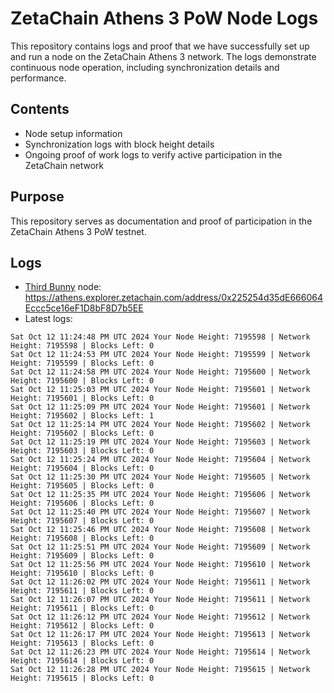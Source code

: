 # ZetaChain Athens 3 PoW Node Logs
This repository contains logs and proof that we have successfully set up and run a node on the ZetaChain Athens 3 network. The logs demonstrate continuous node operation, including synchronization details and performance.

## Contents
- Node setup information
- Synchronization logs with block height details
- Ongoing proof of work logs to verify active participation in the ZetaChain network

## Purpose
This repository serves as documentation and proof of participation in the ZetaChain Athens 3 PoW testnet.

## Logs

- [Third Bunny](https://thirdbunny.xyz/) node: https://athens.explorer.zetachain.com/address/0x225254d35dE666064Eccc5ce16eF1D8bF8D7b5EE
- Latest logs:
```
Sat Oct 12 11:24:48 PM UTC 2024 Your Node Height: 7195598 | Network Height: 7195598 | Blocks Left: 0
Sat Oct 12 11:24:53 PM UTC 2024 Your Node Height: 7195599 | Network Height: 7195599 | Blocks Left: 0
Sat Oct 12 11:24:58 PM UTC 2024 Your Node Height: 7195600 | Network Height: 7195600 | Blocks Left: 0
Sat Oct 12 11:25:03 PM UTC 2024 Your Node Height: 7195601 | Network Height: 7195601 | Blocks Left: 0
Sat Oct 12 11:25:09 PM UTC 2024 Your Node Height: 7195601 | Network Height: 7195602 | Blocks Left: 1
Sat Oct 12 11:25:14 PM UTC 2024 Your Node Height: 7195602 | Network Height: 7195602 | Blocks Left: 0
Sat Oct 12 11:25:19 PM UTC 2024 Your Node Height: 7195603 | Network Height: 7195603 | Blocks Left: 0
Sat Oct 12 11:25:24 PM UTC 2024 Your Node Height: 7195604 | Network Height: 7195604 | Blocks Left: 0
Sat Oct 12 11:25:30 PM UTC 2024 Your Node Height: 7195605 | Network Height: 7195605 | Blocks Left: 0
Sat Oct 12 11:25:35 PM UTC 2024 Your Node Height: 7195606 | Network Height: 7195606 | Blocks Left: 0
Sat Oct 12 11:25:40 PM UTC 2024 Your Node Height: 7195607 | Network Height: 7195607 | Blocks Left: 0
Sat Oct 12 11:25:46 PM UTC 2024 Your Node Height: 7195608 | Network Height: 7195608 | Blocks Left: 0
Sat Oct 12 11:25:51 PM UTC 2024 Your Node Height: 7195609 | Network Height: 7195609 | Blocks Left: 0
Sat Oct 12 11:25:56 PM UTC 2024 Your Node Height: 7195610 | Network Height: 7195610 | Blocks Left: 0
Sat Oct 12 11:26:02 PM UTC 2024 Your Node Height: 7195611 | Network Height: 7195611 | Blocks Left: 0
Sat Oct 12 11:26:07 PM UTC 2024 Your Node Height: 7195611 | Network Height: 7195611 | Blocks Left: 0
Sat Oct 12 11:26:12 PM UTC 2024 Your Node Height: 7195612 | Network Height: 7195612 | Blocks Left: 0
Sat Oct 12 11:26:17 PM UTC 2024 Your Node Height: 7195613 | Network Height: 7195613 | Blocks Left: 0
Sat Oct 12 11:26:23 PM UTC 2024 Your Node Height: 7195614 | Network Height: 7195614 | Blocks Left: 0
Sat Oct 12 11:26:28 PM UTC 2024 Your Node Height: 7195615 | Network Height: 7195615 | Blocks Left: 0
```

